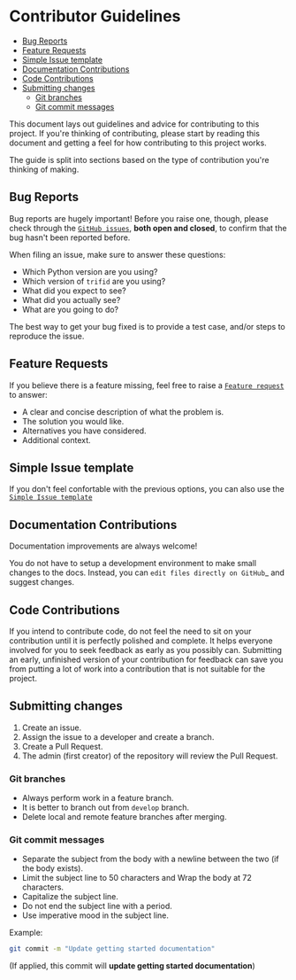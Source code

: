 <h1>Contributor Guidelines</h1>

- [Bug Reports](#bug-reports)
- [Feature Requests](#feature-requests)
- [Simple Issue template](#simple-issue-template)
- [Documentation Contributions](#documentation-contributions)
- [Code Contributions](#code-contributions)
- [Submitting changes](#submitting-changes)
  - [Git branches](#git-branches)
  - [Git commit messages](#git-commit-messages)

This document lays out guidelines and advice for contributing to this project.
If you're thinking of contributing, please start by reading this document and getting a feel for how contributing to this project works.

The guide is split into sections based on the type of contribution you're thinking of making.

## Bug Reports

Bug reports are hugely important! Before you raise one, though, please check through the [`GitHub issues`](https://github.com/fpozoc/trifid/issues), **both open and closed**, to confirm that the bug hasn't been reported before.

When filing an issue, make sure to answer these questions:

- Which Python version are you using?
- Which version of `trifid` are you using?
- What did you expect to see?
- What did you actually see?
- What are you going to do?

The best way to get your bug fixed is to provide a test case, and/or steps to reproduce the issue.

## Feature Requests

If you believe there is a feature missing, feel free to raise a [`Feature request`](https://github.com/fpozoc/trifid/issues/new?assignees=&labels=&template=feature_request.md&title=) to answer:

- A clear and concise description of what the problem is.
- The solution you would like.
- Alternatives you have considered.
- Additional context.

## Simple Issue template

If you don't feel confortable with the previous options, you can also use the [`Simple Issue template`](https://github.com/fpozoc/trifid/issues/new?assignees=&labels=&template=simple-issue-template.md&title=)

## Documentation Contributions

Documentation improvements are always welcome!

You do not have to setup a development environment to make small changes to the docs. Instead, you can `edit files directly on GitHub`_ and suggest changes.

## Code Contributions

If you intend to contribute code, do not feel the need to sit on your contribution until it is perfectly polished and complete. It helps everyone involved for you to seek feedback as early as you possibly can. Submitting an early, unfinished version of your contribution for feedback can save you from putting a lot of work into a contribution that is not suitable for the project.

## Submitting changes

1. Create an issue.
2. Assign the issue to a developer and create a branch.
3. Create a Pull Request.
4. The admin (first creator) of the repository will review the Pull Request.

### Git branches

- Always perform work in a feature branch.
- It is better to branch out from `develop` branch.
- Delete local and remote feature branches after merging.

### Git commit messages

- Separate the subject from the body with a newline between the two (if the body exists).
- Limit the subject line to 50 characters and Wrap the body at 72 characters.
- Capitalize the subject line.
- Do not end the subject line with a period.
- Use imperative mood in the subject line.

Example:

```sh
git commit -m "Update getting started documentation"
```

(If applied, this commit will **update getting started documentation**)
